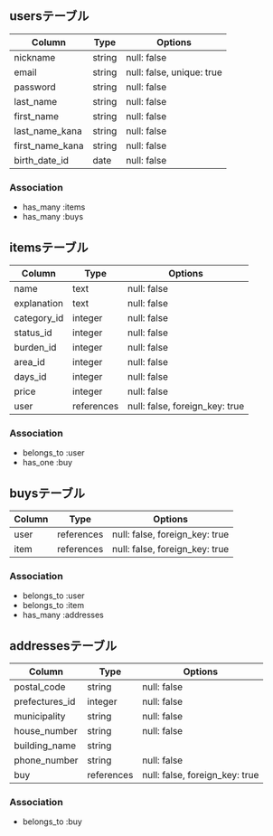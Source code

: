 ## usersテーブル

|Column         |Type   |Options                  |
|---------------|-------|-------------------------|
|nickname       |string |null: false              |
|email          |string |null: false, unique: true|
|password       |string |null: false              |
|last_name      |string |null: false              |
|first_name     |string |null: false              |
|last_name_kana |string |null: false              |
|first_name_kana|string |null: false              |
|birth_date_id  |date   |null: false              |

### Association

- has_many :items
- has_many :buys

## itemsテーブル

|Column     |Type      |Options                        |
|-----------|----------|-------------------------------|
|name       |text      |null: false                    |
|explanation|text      |null: false                    |
|category_id|integer   |null: false                    |
|status_id  |integer   |null: false                    |
|burden_id  |integer   |null: false                    |
|area_id    |integer   |null: false                    |
|days_id    |integer   |null: false                    |
|price      |integer   |null: false                    |
|user       |references|null: false, foreign_key: true |


### Association

- belongs_to :user
- has_one   :buy


## buysテーブル

|Column |Type      |Options                        |
|-------|----------|-------------------------------|
|user   |references|null: false, foreign_key: true |
|item   |references|null: false, foreign_key: true |


### Association

- belongs_to :user
- belongs_to :item
- has_many   :addresses



## addressesテーブル

|Column         |Type      |Options                        |
|---------------|----------|-------------------------------|
|postal_code    |string    |null: false                    |
|prefectures_id |integer   |null: false                    |
|municipality   |string    |null: false                    |
|house_number   |string    |null: false                    |
|building_name  |string    |                               |
|phone_number   |string    |null: false                    |
|buy            |references|null: false, foreign_key: true |

### Association

- belongs_to :buy